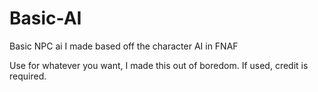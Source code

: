 # Basic-AI
Basic NPC ai I made based off the character AI in FNAF

Use for whatever you want, I made this out of boredom.
If used, credit is required.
